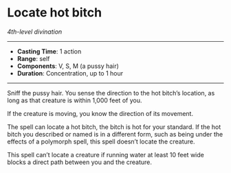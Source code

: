 # Locate hot bitch
*4th-level divination*
___
- **Casting Time**: 1 action
- **Range**: self
- **Components**: V, S, M (a pussy hair)
- **Duration**: Concentration, up to 1 hour
---
Sniff the pussy hair. You sense the direction to the hot bitch’s location, as long as that creature is within 1,000 feet of you. 

If the creature is moving, you know the direction of its movement.

The spell can locate a hot bitch, the bitch is hot for your standard. If the hot bitch you described or named is in a different form, such as being under the effects of a polymorph spell, this spell doesn’t locate the creature.

This spell can’t locate a creature if running water at least 10 feet wide blocks a direct path between you and the creature.